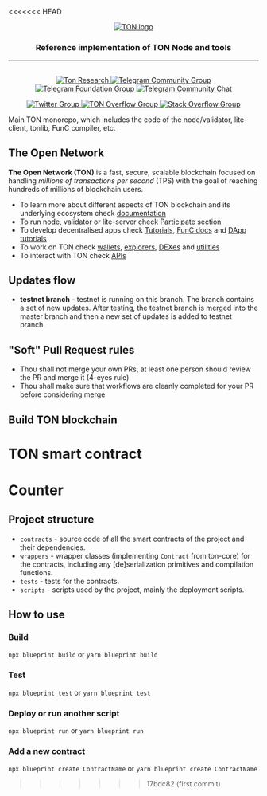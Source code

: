 <<<<<<< HEAD
<div align="center">
  <a href="https://ton.org">
    <picture>
      <source media="(prefers-color-scheme: dark)" srcset="https://ton.org/download/ton_logo_dark_background.svg">
      <img alt="TON logo" src="https://ton.org/download/ton_logo_light_background.svg">
    </picture>
  </a>
  <h3>Reference implementation of TON Node and tools</h3>
  <hr/>
</div>

## 

<p align="center">
  <a href="https://tonresear.ch">
    <img src="https://img.shields.io/badge/TON%20Research-0098EA?style=flat&logo=discourse&label=Forum&labelColor=gray" alt="Ton Research">
  </a>
  <a href="https://t.me/toncoin">
    <img src="https://img.shields.io/badge/TON%20Community-0098EA?logo=telegram&logoColor=white&style=flat" alt="Telegram Community Group">
  </a>
  <a href="https://t.me/tonblockchain">
    <img src="https://img.shields.io/badge/TON%20Foundation-0098EA?logo=telegram&logoColor=white&style=flat" alt="Telegram Foundation Group">
  </a>
  <a href="https://t.me/tondev_eng">
    <img src="https://img.shields.io/badge/chat-TONDev-0098EA?logo=telegram&logoColor=white&style=flat" alt="Telegram Community Chat">
  </a>
</p>

<p align="center">
  <a href="https://twitter.com/ton_blockchain">
    <img src="https://img.shields.io/twitter/follow/ton_blockchain" alt="Twitter Group">
  </a>
  <a href="https://answers.ton.org">
    <img src="https://img.shields.io/badge/-TON%20Overflow-FE7A16?style=flat&logo=stack-overflow&logoColor=white" alt="TON Overflow Group">
  </a>
  <a href="https://stackoverflow.com/questions/tagged/ton">
    <img src="https://img.shields.io/badge/-Stack%20Overflow-FE7A16?style=flat&logo=stack-overflow&logoColor=white" alt="Stack Overflow Group">
  </a>
</p>



Main TON monorepo, which includes the code of the node/validator, lite-client, tonlib, FunC compiler, etc.

## The Open Network

__The Open Network (TON)__ is a fast, secure, scalable blockchain focused on handling _millions of transactions per second_ (TPS) with the goal of reaching hundreds of millions of blockchain users.
- To learn more about different aspects of TON blockchain and its underlying ecosystem check [documentation](https://ton.org/docs)
- To run node, validator or lite-server check [Participate section](https://ton.org/docs/participate/nodes/run-node)
- To develop decentralised apps check [Tutorials](https://ton.org/docs/develop/smart-contracts/), [FunC docs](https://ton.org/docs/develop/func/overview) and [DApp tutorials](https://ton.org/docs/develop/dapps/)
- To work on TON check [wallets](https://ton.app/wallets), [explorers](https://ton.app/explorers), [DEXes](https://ton.app/dex) and [utilities](https://ton.app/utilities)
- To interact with TON check [APIs](https://ton.org/docs/develop/dapps/apis/)

## Updates flow
* **testnet branch** - testnet is running on this branch. The branch contains a set of new updates. After testing, the testnet branch is merged into the master branch and then a new set of updates is added to testnet branch.

## "Soft" Pull Request rules

* Thou shall not merge your own PRs, at least one person should review the PR and merge it (4-eyes rule)
* Thou shall make sure that workflows are cleanly completed for your PR before considering merge

## Build TON blockchain
TON smart contract
=======
# Counter

## Project structure

-   `contracts` - source code of all the smart contracts of the project and their dependencies.
-   `wrappers` - wrapper classes (implementing `Contract` from ton-core) for the contracts, including any [de]serialization primitives and compilation functions.
-   `tests` - tests for the contracts.
-   `scripts` - scripts used by the project, mainly the deployment scripts.

## How to use

### Build

`npx blueprint build` or `yarn blueprint build`

### Test

`npx blueprint test` or `yarn blueprint test`

### Deploy or run another script

`npx blueprint run` or `yarn blueprint run`

### Add a new contract

`npx blueprint create ContractName` or `yarn blueprint create ContractName`
>>>>>>> 17bdc82 (first commit)
